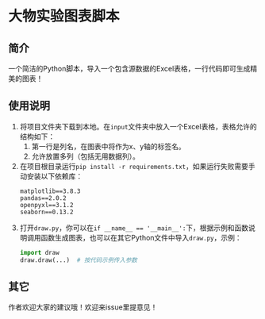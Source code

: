 # 大物实验图表脚本
## 简介
一个简洁的Python脚本，导入一个包含源数据的Excel表格，一行代码即可生成精美的图表！

## 使用说明
1. 将项目文件夹下载到本地。在`input`文件夹中放入一个Excel表格，表格允许的结构如下：
   1. 第一行是列名，在图表中将作为x、y轴的标签名。
   2. 允许放置多列（包括无用数据列）。
2. 在项目根目录运行`pip install -r requirements.txt`，如果运行失败需要手动安装以下依赖库：
   ```text
   matplotlib==3.8.3
   pandas==2.0.2
   openpyxl==3.1.2
   seaborn==0.13.2
   ```
3. 打开`draw.py`，你可以在`if __name__ == '__main__':`下，根据示例和函数说明调用函数生成图表，也可以在其它Python文件中导入`draw.py`，示例：
   ```python
   import draw
   draw.draw(...)  # 按代码示例传入参数 
   ```
   
## 其它
作者欢迎大家的建议哦！欢迎来issue里提意见！